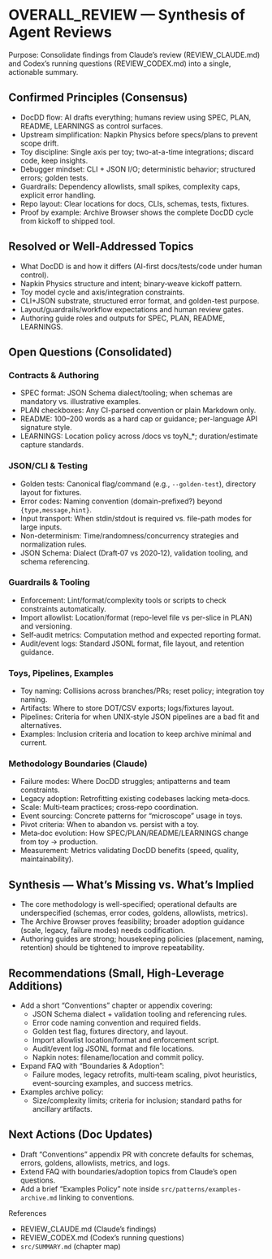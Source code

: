 # OVERALL_REVIEW — Synthesis of Agent Reviews

Purpose: Consolidate findings from Claude’s review (REVIEW_CLAUDE.md) and Codex’s running questions (REVIEW_CODEX.md) into a single, actionable summary.

## Confirmed Principles (Consensus)
- DocDD flow: AI drafts everything; humans review using SPEC, PLAN, README, LEARNINGS as control surfaces.
- Upstream simplification: Napkin Physics before specs/plans to prevent scope drift.
- Toy discipline: Single axis per toy; two-at-a-time integrations; discard code, keep insights.
- Debugger mindset: CLI + JSON I/O; deterministic behavior; structured errors; golden tests.
- Guardrails: Dependency allowlists, small spikes, complexity caps, explicit error handling.
- Repo layout: Clear locations for docs, CLIs, schemas, tests, fixtures.
- Proof by example: Archive Browser shows the complete DocDD cycle from kickoff to shipped tool.

## Resolved or Well-Addressed Topics
- What DocDD is and how it differs (AI-first docs/tests/code under human control).
- Napkin Physics structure and intent; binary‑weave kickoff pattern.
- Toy model cycle and axis/integration constraints.
- CLI+JSON substrate, structured error format, and golden-test purpose.
- Layout/guardrails/workflow expectations and human review gates.
- Authoring guide roles and outputs for SPEC, PLAN, README, LEARNINGS.

## Open Questions (Consolidated)

### Contracts & Authoring
- SPEC format: JSON Schema dialect/tooling; when schemas are mandatory vs. illustrative examples.
- PLAN checkboxes: Any CI-parsed convention or plain Markdown only.
- README: 100–200 words as a hard cap or guidance; per-language API signature style.
- LEARNINGS: Location policy across /docs vs toyN_*; duration/estimate capture standards.

### JSON/CLI & Testing
- Golden tests: Canonical flag/command (e.g., `--golden-test`), directory layout for fixtures.
- Error codes: Naming convention (domain-prefixed?) beyond `{type,message,hint}`.
- Input transport: When stdin/stdout is required vs. file-path modes for large inputs.
- Non-determinism: Time/randomness/concurrency strategies and normalization rules.
- JSON Schema: Dialect (Draft‑07 vs 2020‑12), validation tooling, and schema referencing.

### Guardrails & Tooling
- Enforcement: Lint/format/complexity tools or scripts to check constraints automatically.
- Import allowlist: Location/format (repo-level file vs per-slice in PLAN) and versioning.
- Self‑audit metrics: Computation method and expected reporting format.
- Audit/event logs: Standard JSONL format, file layout, and retention guidance.

### Toys, Pipelines, Examples
- Toy naming: Collisions across branches/PRs; reset policy; integration toy naming.
- Artifacts: Where to store DOT/CSV exports; logs/fixtures layout.
- Pipelines: Criteria for when UNIX‑style JSON pipelines are a bad fit and alternatives.
- Examples: Inclusion criteria and location to keep archive minimal and current.

### Methodology Boundaries (Claude)
- Failure modes: Where DocDD struggles; antipatterns and team constraints.
- Legacy adoption: Retrofitting existing codebases lacking meta‑docs.
- Scale: Multi‑team practices; cross‑repo coordination.
- Event sourcing: Concrete patterns for “microscope” usage in toys.
- Pivot criteria: When to abandon vs. persist with a toy.
- Meta‑doc evolution: How SPEC/PLAN/README/LEARNINGS change from toy → production.
- Measurement: Metrics validating DocDD benefits (speed, quality, maintainability).

## Synthesis — What’s Missing vs. What’s Implied
- The core methodology is well-specified; operational defaults are underspecified (schemas, error codes, goldens, allowlists, metrics).
- The Archive Browser proves feasibility; broader adoption guidance (scale, legacy, failure modes) needs codification.
- Authoring guides are strong; housekeeping policies (placement, naming, retention) should be tightened to improve repeatability.

## Recommendations (Small, High‑Leverage Additions)
- Add a short “Conventions” chapter or appendix covering:
  - JSON Schema dialect + validation tooling and referencing rules.
  - Error code naming convention and required fields.
  - Golden test flag, fixtures directory, and layout.
  - Import allowlist location/format and enforcement script.
  - Audit/event log JSONL format and file locations.
  - Napkin notes: filename/location and commit policy.
- Expand FAQ with “Boundaries & Adoption”:
  - Failure modes, legacy retrofits, multi‑team scaling, pivot heuristics, event-sourcing examples, and success metrics.
- Examples archive policy:
  - Size/complexity limits; criteria for inclusion; standard paths for ancillary artifacts.

## Next Actions (Doc Updates)
- Draft “Conventions” appendix PR with concrete defaults for schemas, errors, goldens, allowlists, metrics, and logs.
- Extend FAQ with boundaries/adoption topics from Claude’s open questions.
- Add a brief “Examples Policy” note inside `src/patterns/examples-archive.md` linking to conventions.

References
- REVIEW_CLAUDE.md (Claude’s findings)
- REVIEW_CODEX.md (Codex’s running questions)
- `src/SUMMARY.md` (chapter map)
